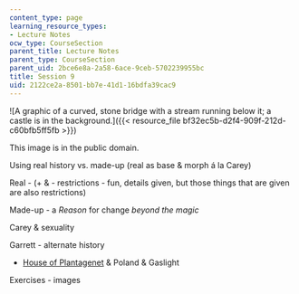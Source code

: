 ```yaml
---
content_type: page
learning_resource_types:
- Lecture Notes
ocw_type: CourseSection
parent_title: Lecture Notes
parent_type: CourseSection
parent_uid: 2bce6e8a-2a58-6ace-9ceb-5702239955bc
title: Session 9
uid: 2122ce2a-8501-bb7e-41d1-16bdfa39cac9
---
```


![A graphic of a curved, stone bridge with a stream running below it; a castle is in the background.]({{< resource_file bf32ec5b-d2f4-909f-212d-c60bfb5ff5fb >}})  

This image is in the public domain.

Using real history vs. made-up (real as base & morph á la Carey)

Real - (+ & - restrictions - fun, details given, but those things that are given are also restrictions)

Made-up - a _Reason_ for change _beyond the magic_

Carey & sexuality

Garrett - alternate history

*   [House of Plantagenet](https://en.wikipedia.org/wiki/House_of_Plantagenet) & Poland & Gaslight

Exercises - images
